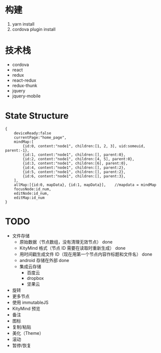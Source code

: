 # 构建

1. yarn install
2. cordova plugin install

# 技术栈

* cordova
* react
* redux
* react-redux
* redux-thunk
* jquery
* jquery-mobile

# State Structure
```
{
    deviceReady:false
    currentPage:"home_page",
    mindMap:[
        {id:0, content:"node1", children:[1, 2, 3], uid:someuid, parent:-1},
        {id:1, content:"node1", children:[], parent:0},
        {id:2, content:"node1", children:[4, 5], parent:0},
        {id:3, content:"node1", children:[6], parent:0},
        {id:4, content:"node1", children:[], parent:2},
        {id:5, content:"node1", children:[], parent:2},
        {id:6, content:"node1", children:[], parent:3},
    ],
    allMap:[{id:0, mapData}, {id:1, mapData}],    //mapdata = mindMap
    focusNode:id_num,
    editNode:id_num,
    editMap:id_num
}
```
# TODO

* 文件存储
    * 原始数据（节点数组，没有清理无效节点） done
    * KityMind 格式（节点 ID 需要在读取时重新生成） done
    * 用时间戳生成文件 ID（现在用第一个节点内容作标题和文件名） done
    * android 存储在外部 done
    * 集成云存储
        * 百度云
        * dropbox
        * 坚果云
* 旋转
* 更多节点
* 使用 immutableJS
* KityMind 预览
* 备注
* 图标
* 复制/粘贴
* 美化（Theme）
* 滚动
* 暂停/恢复